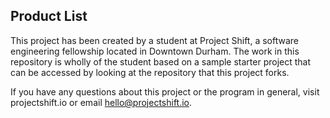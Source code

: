 ## Product List

This project has been created by a student at Project Shift, a software engineering fellowship located in Downtown Durham. The work in this repository is wholly of the student based on a sample starter project that can be accessed by looking at the repository that this project forks.

If you have any questions about this project or the program in general, visit projectshift.io or email hello@projectshift.io.
